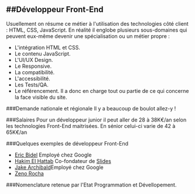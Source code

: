 ##Développeur Front-End
---
Usuellement on résume ce métier à l'utilisation des technologies côté client : HTML, CSS, JavaScript. En réalité il englobe plusieurs sous-domaines qui peuvent eux-même devenir une spécialisation ou un métier propre :
* L'intégration HTML et CSS.
* Le contenu JavaScript.
* L'UI/UX Design.
* Le Responsive.
* La compatibilité.
* L'accessibilité.
* Les Tests/QA.
* Le référencement.
Il a donc en charge tout ou partie de ce qui concerne la face visible du site.

###Demande nationale et régionale
Il y a beaucoup de boulot allez-y !

###Salaires
Pour un développeur junior il peut aller de 28 à 38K€/an selon les technologies Front-End maitrisées.
En sénior celui-ci varie de 42 à 65K€/an

###Quelques exemples de développeur Front-End
* [Eric Bidel](https://twitter.com/ebidel) Employé chez Google
* [Hakim El Hattab](https://twitter.com/hakimel) Co-fondateur de [Slides](https://slides.com/)
* [Jake Archibald](https://twitter.com/jaffathecake)Employé chez Google
* [Zeno Rocha](https://twitter.com/zenorocha)

###Nomenclature retenue par l'Etat
Programmation et Dévellopement.